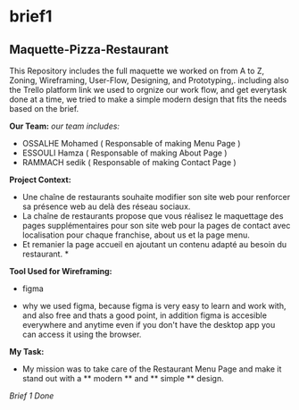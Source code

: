 # brief1
## Maquette-Pizza-Restaurant
This Repository includes the full maquette we worked on from A to Z, Zoning, Wireframing, User-Flow, Designing, and Prototyping,. including also the Trello platform link we used to orgnize our work flow, and get everytask done at a time, we tried to make a simple modern design that fits the needs based on the brief.


**Our Team:**
*our team includes:*
- OSSALHE Mohamed ( Responsable of making Menu Page )
- ESSOULI Hamza ( Responsable of making About Page )
- RAMMACH sedik ( Responsable of making Contact Page )

**Project Context:**
* Une chaîne de restaurants souhaite modifier son site web pour renforcer sa présence web au delà des réseau sociaux.
* La chaîne de restaurants propose que vous réalisez le maquettage des pages supplémentaires pour son site web pour la pages de contact avec localisation pour chaque franchise, about us et la page menu.
* Et remanier la page accueil en ajoutant un contenu adapté au besoin du restaurant. *

**Tool Used for Wireframing:**
* figma
- why we used figma, because figma is very easy to learn and work with, and also free and thats a good point, in addition figma is accesible everywhere and anytime even if you don't have the desktop app you can access it using the browser.

**My Task:**
- My mission was to take care of the Restaurant Menu Page and make it stand out
    with a ** modern ** and ** simple ** design.

*Brief 1 Done*